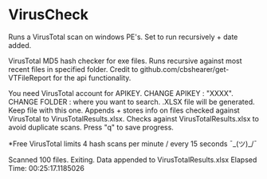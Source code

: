 # VirusCheck
Runs a VirusTotal scan on windows PE's. Set to run recursively + date added. 

VirusTotal MD5 hash checker for exe files.
Runs recursive against most recent files in specified folder.
Credit to github.com/cbshearer/get-VTFileReport for the api functionality.

You need VirusTotal account for APIKEY.
CHANGE APIKEY : "XXXX".
CHANGE FOLDER : where you want to search. 
.XLSX file will be generated. Keep file with this one.
Appends + stores info on files checked against VirusTotal to VirusTotalResults.xlsx.
Checks against VirusTotalResults.xlsx to avoid duplicate scans.
Press "q" to save progress.

*Free VirusTotal limits 4 hash scans per minute / every 15 seconds
¯\_(ツ)_/¯

Scanned 100 files. Exiting.
Data appended to VirusTotalResults.xlsx
Elapsed Time: 00:25:17.1185026
